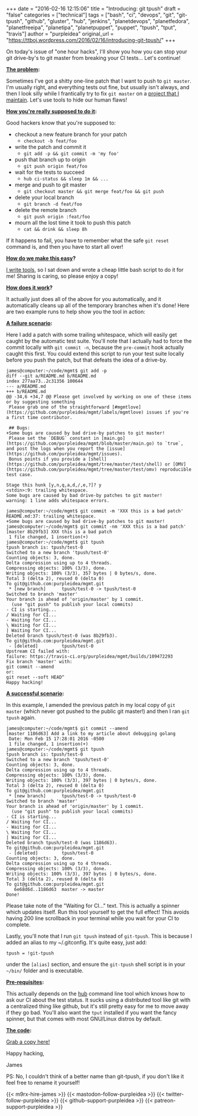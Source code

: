 +++
date = "2016-02-16 12:15:06"
title = "Introducing: git tpush"
draft = "false"
categories = ["technical"]
tags = ["bash", "ci", "devops", "git", "git-tpush", "github", "gluster", "hub", "jenkins", "planetdevops", "planetfedora", "planetfreeipa", "planetipa", "planetpuppet", "puppet", "tpush", "tput", "travis"]
author = "purpleidea"
original_url = "https://ttboj.wordpress.com/2016/02/16/introducing-git-tpush/"
+++

On today's issue of "one hour hacks", I'll show you how you can stop your git drive-by's to git master from breaking your CI tests... Let's continue!

<strong><span style="text-decoration:underline;">The problem</span>:</strong>

Sometimes I've got a shitty one-line patch that I want to push to <code>git master</code>. I'm usually right, and everything tests out fine, but usually isn't always, and then I look silly while I frantically try to fix <code>git master</code> on a <a href="https://github.com/purpleidea/mgmt/">project that I maintain</a>. Let's use tools to hide our human flaws!

<strong><span style="text-decoration:underline;">How you're really supposed to do it</span>:</strong>

Good hackers know that you're supposed to:
<ul>
	<li>checkout a new feature branch for your patch
<ul>
	<li><code>checkout -b feat/foo</code></li>
</ul>
</li>
	<li>write the patch and commit it
<ul>
	<li><code>git add -p && git commit -m 'my foo'</code></li>
</ul>
</li>
	<li>push that branch up to origin
<ul>
	<li><code>git push origin feat/foo</code></li>
</ul>
</li>
	<li>wait for the tests to succeed
<ul>
	<li><code>hub ci-status && sleep 1m && ...</code></li>
</ul>
</li>
	<li>merge and push to git master
<ul>
	<li><code>git checkout master && git merge feat/foo && git push</code></li>
</ul>
</li>
	<li>delete your local branch
<ul>
	<li><code>git branch -d feat/foo</code></li>
</ul>
</li>
	<li>delete the remote branch
<ul>
	<li><code>git push origin :feat/foo</code></li>
</ul>
</li>
	<li>mourn all the lost time it took to push this patch
<ul>
	<li><code>cat && drink && sleep 8h</code></li>
</ul>
</li>
</ul>
If it happens to fail, you have to remember what the safe <code>git reset</code> command is, and then you have to start all over!

<strong><span style="text-decoration:underline;">How do we make this easy</span>?</strong>

<a href="https://github.com/purpleidea/mgmt/">I write tools</a>, so I sat down and wrote a cheap little bash script to do it for me! Sharing is caring, so please enjoy a copy!

<strong><span style="text-decoration:underline;">How does it work</span>?</strong>

It actually just does all of the above for you automatically, and it automatically cleans up all of the temporary branches when it's done! Here are two example runs to help show you the tool in action:

<strong><span style="text-decoration:underline;">A failure scenario</span>:</strong>

Here I add a patch with some trailing whitespace, which will easily get caught by the automatic test suite. You'll note that I actually had to force the commit locally with <code>git commit -n</code>, because the <code>pre-commit</code> hook actually caught this first. You could extend this script to run your test suite locally before you push the patch, but that defeats the idea of a drive-by.
```
james@computer:~/code/mgmt$ git add -p
diff --git a/README.md b/README.md
index 277aa73..2c31356 100644
--- a/README.md
+++ b/README.md
@@ -34,6 +34,7 @@ Please get involved by working on one of these items or by suggesting something
 Please grab one of the straightforward [#mgmtlove](https://github.com/purpleidea/mgmt/labels/mgmtlove) issues if you're a first time contributor.
 
 ## Bugs:
+Some bugs are caused by bad drive-by patches to git master! 
 Please set the `DEBUG` constant in [main.go](https://github.com/purpleidea/mgmt/blob/master/main.go) to `true`, and post the logs when you report the [issue](https://github.com/purpleidea/mgmt/issues).
 Bonus points if you provide a [shell](https://github.com/purpleidea/mgmt/tree/master/test/shell) or [OMV](https://github.com/purpleidea/mgmt/tree/master/test/omv) reproducible test case.
 
Stage this hunk [y,n,q,a,d,/,e,?]? y
<stdin>:9: trailing whitespace.
Some bugs are caused by bad drive-by patches to git master! 
warning: 1 line adds whitespace errors.

james@computer:~/code/mgmt$ git commit -m 'XXX this is a bad patch'
README.md:37: trailing whitespace.
+Some bugs are caused by bad drive-by patches to git master! 
james@computer:~/code/mgmt$ git commit -nm 'XXX this is a bad patch'
[master 8b29fb3] XXX this is a bad patch
 1 file changed, 1 insertion(+)
james@computer:~/code/mgmt$ git tpush 
tpush branch is: tpush/test-0
Switched to a new branch 'tpush/test-0'
Counting objects: 3, done.
Delta compression using up to 4 threads.
Compressing objects: 100% (3/3), done.
Writing objects: 100% (3/3), 357 bytes | 0 bytes/s, done.
Total 3 (delta 2), reused 0 (delta 0)
To git@github.com:purpleidea/mgmt.git
 * [new branch]      tpush/test-0 -> tpush/test-0
Switched to branch 'master'
Your branch is ahead of 'origin/master' by 1 commit.
  (use "git push" to publish your local commits)
- CI is starting...
/ Waiting for CI...
- Waiting for CI...
\ Waiting for CI...
| Waiting for CI...
Deleted branch tpush/test-0 (was 8b29fb3).
To git@github.com:purpleidea/mgmt.git
 - [deleted]         tpush/test-0
Upstream CI failed with:
failure: https://travis-ci.org/purpleidea/mgmt/builds/109472293
Fix branch 'master' with:
git commit --amend
or:
git reset --soft HEAD^
Happy hacking!
```
<strong><span style="text-decoration:underline;">A successful scenario</span>:</strong>

In this example, I amended the previous patch in my local copy of <code>git master</code> (which never got pushed to the public git master!) and then I ran <code>git tpush</code> again.
```
james@computer:~/code/mgmt$ git commit --amend
[master 1186d63] Add a link to my article about debugging golang
 Date: Mon Feb 15 17:28:01 2016 -0500
 1 file changed, 1 insertion(+)
james@computer:~/code/mgmt$ git tpush 
tpush branch is: tpush/test-0
Switched to a new branch 'tpush/test-0'
Counting objects: 3, done.
Delta compression using up to 4 threads.
Compressing objects: 100% (3/3), done.
Writing objects: 100% (3/3), 397 bytes | 0 bytes/s, done.
Total 3 (delta 2), reused 0 (delta 0)
To git@github.com:purpleidea/mgmt.git
 * [new branch]      tpush/test-0 -> tpush/test-0
Switched to branch 'master'
Your branch is ahead of 'origin/master' by 1 commit.
  (use "git push" to publish your local commits)
- CI is starting...
/ Waiting for CI...
- Waiting for CI...
\ Waiting for CI...
| Waiting for CI...
Deleted branch tpush/test-0 (was 1186d63).
To git@github.com:purpleidea/mgmt.git
 - [deleted]         tpush/test-0
Counting objects: 3, done.
Delta compression using up to 4 threads.
Compressing objects: 100% (3/3), done.
Writing objects: 100% (3/3), 397 bytes | 0 bytes/s, done.
Total 3 (delta 2), reused 0 (delta 0)
To git@github.com:purpleidea/mgmt.git
   6e68d6d..1186d63  master -> master
Done!
```
Please take note of the "Waiting for CI..." text. This is actually a spinner which updates itself. Run this tool yourself to get the full effect! This avoids having 200 line scrollback in your terminal while you wait for your CI to complete.

Lastly, you'll note that I run <code>git tpush</code> instead of <code>git-tpush</code>. This is because I added an alias to my ~/.gitconfig. It's quite easy, just add:
```
tpush = !git-tpush
```
under the <code>[alias]</code> section, and ensure the <code>git-tpush</code> shell script is in your <code>~/bin/</code> folder and is executable.

<strong><span style="text-decoration:underline;">Pre-requisites</span>:</strong>

This actually depends on the <a href="https://github.com/github/hub">hub</a> command line tool which knows how to ask our CI about the test status. It sucks using a distributed tool like git with a centralized thing like github, but it's still pretty easy for me to move away if they go bad. You'll also want the <code>tput</code> installed if you want the fancy spinner, but that comes with most GNU/Linux distros by default.

<strong><span style="text-decoration:underline;">The code</span>:</strong>

<a href="https://gist.github.com/purpleidea/1b769e2cd1bd7b01a406">Grab a copy here!</a>

Happy hacking,

James

PS: No, I couldn't think of a better name than git-tpush, if you don't like it feel free to rename it yourself!

{{< m9rx-hire-james >}}
{{< mastodon-follow-purpleidea >}}
{{< twitter-follow-purpleidea >}}
{{< github-support-purpleidea >}}
{{< patreon-support-purpleidea >}}
